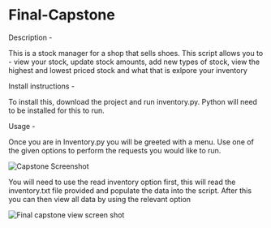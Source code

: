 # Final-Capstone

Description -

This is a stock manager for a shop that sells shoes. This script allows you to -
view your stock, 
update stock amounts, 
add new types of stock, 
view the highest and lowest priced stock and what that is
exlpore your inventory

Install instructions -

To install this, download the project and run inventory.py. Python will need to be installed for this to run.

Usage - 

Once you are in Inventory.py you will be greeted with a menu. Use one of the given options to perform the requests
you would like to run.

![Capstone Screenshot](https://user-images.githubusercontent.com/21144109/220519809-f4396bdf-9a23-4a5e-9b55-e75565f4fe16.png)

You will need to use the read inventory option first, this will read the inventory.txt file provided and populate the data into the script. 
After this you can then view all data by using the relevant option

![Final capstone view screen shot](https://user-images.githubusercontent.com/21144109/220520240-eefc29da-c453-46a4-a2a0-ea79ffe9d74f.png)
